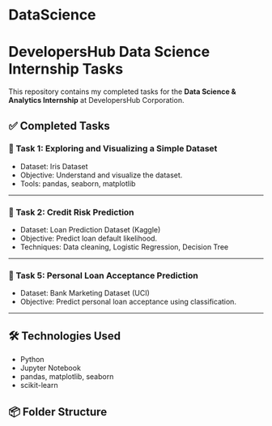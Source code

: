 # DataScience
# DevelopersHub Data Science Internship Tasks

This repository contains my completed tasks for the **Data Science & Analytics Internship** at DevelopersHub Corporation.

## ✅ Completed Tasks

### 🔹 Task 1: Exploring and Visualizing a Simple Dataset
- Dataset: Iris Dataset
- Objective: Understand and visualize the dataset.
- Tools: pandas, seaborn, matplotlib


---

### 🔹 Task 2: Credit Risk Prediction
- Dataset: Loan Prediction Dataset (Kaggle)
- Objective: Predict loan default likelihood.
- Techniques: Data cleaning, Logistic Regression, Decision Tree


---

### 🔹 Task 5: Personal Loan Acceptance Prediction
- Dataset: Bank Marketing Dataset (UCI)
- Objective: Predict personal loan acceptance using classification.


---

## 🛠 Technologies Used
- Python
- Jupyter Notebook
- pandas, matplotlib, seaborn
- scikit-learn

## 📦 Folder Structure

